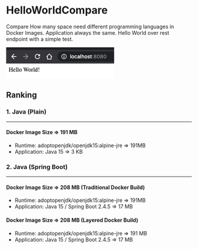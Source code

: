 # HelloWorldCompare

Compare How many space need different programming languages in Docker Images. Application always the same. Hello World
over rest endpoint with a simple test.

![img.png](img.png)

## Ranking

### 1. Java (Plain)

---

#### Docker Image Size => 191 MB

- Runtime: adoptopenjdk/openjdk15:alpine-jre => 191MB
- Application: Java 15 => 3 KB

### 2. Java (Spring Boot)

---

#### Docker Image Size => 208 MB (Traditional Docker Build)

- Runtime: adoptopenjdk/openjdk15:alpine-jre => 191MB
- Application: Java 15 / Spring Boot 2.4.5 => 17 MB

#### Docker Image Size => 208 MB (Layered Docker Build)

- Runtime: adoptopenjdk/openjdk15:alpine-jre => 191 MB
- Application: Java 15 / Spring Boot 2.4.5 => 17 MB